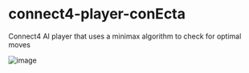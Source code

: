 # connect4-player-conEcta
Connect4 AI player that uses a minimax algorithm to check for optimal moves

![image](https://github.com/artHub-j/connect4-player-conEcta/assets/92806890/fffa2b43-d306-470d-97f6-743d0151fbe6)

